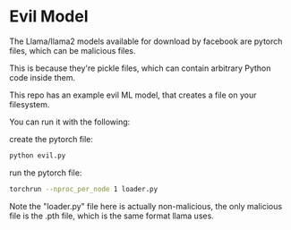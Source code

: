 # Evil Model
The Llama/llama2 models available for download by facebook are pytorch files, which can be malicious files.

This is because they're pickle files, which can contain arbitrary Python code inside them. 

This repo has an example evil ML model, that creates a file on your filesystem.

You can run it with the following:

create the pytorch file:
```bash
python evil.py
```

run the pytorch file:
```bash
torchrun --nproc_per_node 1 loader.py
```

Note the "loader.py" file here is actually non-malicious, the only malicious file is the .pth file, which is the same format llama uses.
